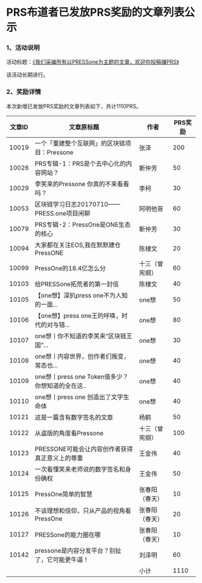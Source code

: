 # PRS布道者已发放PRS奖励的文章列表公示

### 1、活动说明

活动标题：[《我们采编所有以PRESSone为主题的文章，欢迎你投稿赚PRS》](https://press.one/file/preview?s=49b2b9e11e17094f07d6c4f7a520bf226e6a95bd09a1c78cb60cc85c1f0a2ad826a86759c7bf30b9a9bcdeb1654b7d1720b299e072a14beeab381fc6240e2f250&h=11afcd57dc7f20ecca76c6debd203470b1b5ab254b694289f008e92a9e069be6&a=e0b2908b00ecc554e460863ee43481b8d47e8641&v=2&f=P1)

该活动长期进行。

### 2、奖励详情

本次新增已发放PRS奖励的文章列表如下，共计1110PRS。

|文章ID|文章原标题|作者|PRS奖励|
|-----|-----|-----|-----|
|10019|一个「重建整个互联网」的区块链项目：Pressone|张泽|200|
|10026|PRS专辑-1：PRS是个去中心化的内容网站？|靳仲芳|50|
|10029|李笑来的Pressone 你真的不来看看吗？|李柯|30|
|10053|区块链学习日志20170710——PRESS.one项目闲聊|阿明他哥|60|
|10079|PRS专辑-2：PressOne是ONE生态的核心|靳仲芳|30|
|10094|大家都在关注EOS,我在默默建仓PressONE|陈棣文|20|
|10099|PressOne的18.4亿怎么分|十三（曾宪纲）|60|
|10103|给PRESSone拓荒者的第一封信|陈棣文|40|
|10105|【one想】深扒press one不为人知的一面...|one想|50|
|10106|【one想】press one王的呼唤，时代的对与错...|one想|80|
|10107|one想丨你不知道的李笑来“区块链王国”...|one想|30|
|10108|one想丨内容世界，创作者们叛变，常态也...|one想|40|
|10109|one想丨press one Token值多少？你想知道的全在这..|one想|40|
|10110|one想丨press one 创造出了文字生命体|one想|40|
|10121|这是一篇含有数字签名的文章|杨鹤|50|
|10122|从盗版的角度看Pressone|十三（曾宪纲）|100|
|10123|PRESSONE可能会让内容创作者获得真正意义上的尊重|王金伟|40|
|10124|一次看懂笑来老师说的数字签名和身份确权|王金伟|50|
|10125|PressOne简单的智慧|张春阳（春天）|10|
|10126|不谈理想和信仰，只从产品的视角看PressOne|张春阳（春天）|20|
|10127|PRESSone的能力圈在哪|张春阳（春天）|10|
|10142|pressone是内容分发平台？别扯了，它可能更牛逼！|刘泽明|60|
|||小计|1110|

